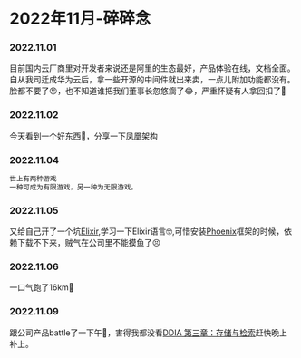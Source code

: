 # 2022年11月-碎碎念


### 2022.11.01
目前国内云厂商里对开发者来说还是阿里的生态最好，产品体验在线，文档全面。自从我司迁成华为云后，拿一些开源的中间件就出来卖，一点儿附加功能都没有。脸都不要了😡，也不知道谁把我们董事长忽悠瘸了😂，严重怀疑有人拿回扣了🤔️

### 2022.11.02
今天看到一个好东西🤩，分享一下[凤凰架构](https://icyfenix.cn/)

### 2022.11.04
```md
世上有两种游戏
一种可成为有限游戏，另一种为无限游戏。
```
### 2022.11.05
又给自己开了一个坑[Elixir](https://elixir-lang.org/getting-started/introduction.html),学习一下Elixir语言🤓,可惜安装[Phoenix](https://hexdocs.pm/phoenix/installation.html#phoenix)框架的时候，依赖下载不下来，贼气在公司里不能摸鱼了😣

### 2022.11.06
一口气跑了16km🤣

### 2022.11.09
跟公司产品battle了一下午🤬，害得我都没看[DDIA 第三章：存储与检索](http://ddia.vonng.com/#/ch3)赶快晚上补上。


